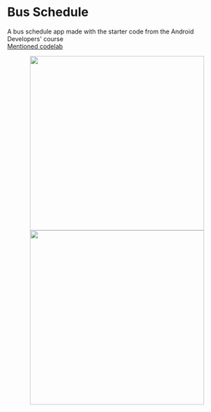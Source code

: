 # Bus Schedule
A bus schedule app made with the starter code from the Android Developers' course
<br/>
<a href="https://developer.android.com/codelabs/basic-android-kotlin-compose-practice-bus-schedule-app?continue=https%3A%2F%2Fdeveloper.android.com%2Fcourses%2Fpathways%2Fandroid-basics-compose-unit-6-pathway-2%23codelab-https%3A%2F%2Fdeveloper.android.com%2Fcodelabs%2Fbasic-android-kotlin-compose-practice-bus-schedule-app#7)">Mentioned codelab</a>
<p align="center">
   <img src="https://github.com/JuncProgramming/Bus-Schedule/assets/122737448/59e14890-21b4-4fd9-bfb8-10af0587e98f" width="400">
   <img src="https://github.com/JuncProgramming/Bus-Schedule/assets/122737448/7300c088-88a9-4885-8beb-1999b51934a3" width="400">
</p>
